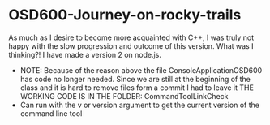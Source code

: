 # OSD600-Journey-on-rocky-trails
As much as I desire to become more acquainted with C++, I was truly not happy with the slow progression and outcome of this version. What was I thinking?!
I have made a version 2 on node.js.
- NOTE: Because of the reason above the file ConsoleApplicationOSD600 has code no longer needed. Since we are still at the beginning of the class and it is hard to remove files form a commit I had to leave it THE WORKING CODE IS IN THE FOLDER: CommandToolLinkCheck
- Can run with the v or version argument to get the current version of the command line tool 

